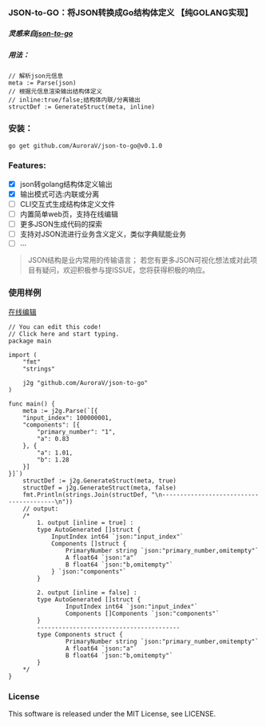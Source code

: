 ### JSON-to-GO：将JSON转换成Go结构体定义 【纯GOLANG实现】
##### 灵感来自[json-to-go](https://github.com/mholt/json-to-go)

##### 用法：
```golang
// 解析json元信息
meta := Parse(json)
// 根据元信息渲染输出结构体定义
// inline:true/false;结构体内联/分离输出
structDef := GenerateStruct(meta, inline)
```

### 安装：
```shell
go get github.com/AuroraV/json-to-go@v0.1.0
```

### Features:
- [x] json转golang结构体定义输出
- [x] 输出模式可选:内联或分离
- [ ] CLI交互式生成结构体定义文件
- [ ] 内置简单web页，支持在线编辑
- [ ] 更多JSON生成代码的探索
- [ ] 支持对JSON流进行业务含义定义，类似字典赋能业务
- [ ] ...
> JSON结构是业内常用的传输语言； 若您有更多JSON可视化想法或对此项目有疑问，欢迎积极参与提ISSUE，您将获得积极的响应。

### 使用样例
[在线编辑](https://go.dev/play/p/C67JZortfSI)
```golang
// You can edit this code!
// Click here and start typing.
package main

import (
	"fmt"
	"strings"

	j2g "github.com/AuroraV/json-to-go"
)

func main() {
	meta := j2g.Parse(`[{
	"input_index": 100000001,
	"components": [{
		"primary_number": "1",
		"a": 0.83
	}, {
		"a": 1.01,
		"b": 1.28
	}]
}]`)
	structDef := j2g.GenerateStruct(meta, true)
	structDef = j2g.GenerateStruct(meta, false)
	fmt.Println(strings.Join(structDef, "\n----------------------------------------\n"))
	// output:
	/*
		1. output [inline = true] :
		type AutoGenerated []struct {
			InputIndex int64 `json:"input_index"`
			Components []struct {
				PrimaryNumber string `json:"primary_number,omitempty"`
				A float64 `json:"a"`
				B float64 `json:"b,omitempty"`
			} `json:"components"`
		}

		2. output [inline = false] :
		type AutoGenerated []struct {
				InputIndex int64 `json:"input_index"`
				Components []Components `json:"components"`
		}
		----------------------------------------
		type Components struct {
				PrimaryNumber string `json:"primary_number,omitempty"`
				A float64 `json:"a"`
				B float64 `json:"b,omitempty"`
		}
	*/
}
```

### License
This software is released under the MIT License, see LICENSE.
